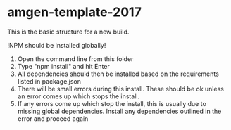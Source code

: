 # amgen-template-2017

This is the basic structure for a new build.

!NPM should be installed globally!

1. Open the command line from this folder
2. Type "npm install" and hit Enter
3. All dependencies should then be installed based on the requirements listed in package.json
4. There will be small errors during this install. These should be ok unless an error comes up which stops the install.
5. If any errors come up which stop the install, this is usually due to missing global dependencies. Install any dependencies outlined in the error and proceed again
